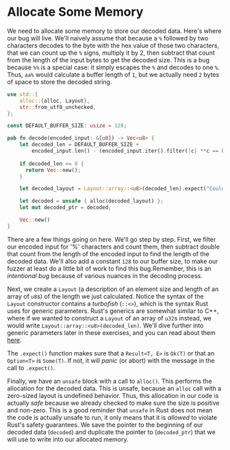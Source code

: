 # Allocate Some Memory

We need to allocate some memory to store our decoded data. Here's where our bug will
live. We'll naively assume that because a `%` followed by two characters decodes to the
byte with the hex value of those two characters, that we can count up the `%` signs,
multiply it by 2, then subtract that count from the length of the input bytes to get the
decoded size. This is a bug because `%%` is a special case: it simply escapes the `%` and
decodes to one `%`. Thus, `aa%` would calculate a buffer length of `1`, but we actually
need `2` bytes of space to store the decoded string.

```rust
use std::{
    alloc::{alloc, Layout},
    str::from_utf8_unchecked,
};

const DEFAULT_BUFFER_SIZE: usize = 128;

pub fn decode(encoded_input: &[u8]) -> Vec<u8> {
    let decoded_len = DEFAULT_BUFFER_SIZE +
        encoded_input.len() - (encoded_input.iter().filter(|c| **c == b'%').count() * 2);
      
    if decoded_len <= 0 {
      return Vec::new();
    }

    let decoded_layout = Layout::array::<u8>(decoded_len).expect("Could not create layout");

    let decoded = unsafe { alloc(decoded_layout) };
    let mut decoded_ptr = decoded;

    Vec::new()
}
```

There are a few things going on here. We'll go step by step. First, we filter our
encoded input for '%' characters and count them, then subtract double that count from
the length of the encoded input to find the length of the decoded data. We'll also add a
constant `128` to our buffer size, to make our fuzzer at least do a little bit of work
to find this bug.Remember, this is an *intentional bug* because of various nuances in
the decoding process.

Next, we create a `Layout` (a description of an element size and length of an array of
`u8`s) of the length we just calculated. Notice the syntax of the `Layout` constructor
contains a *turbofish* (`::<>`), which is the syntax Rust uses for generic parameters.
Rust's generics are somewhat similar to C++, where if we wanted to construct a `Layout`
of an array of `u32`s instead, we would write `Layout::array::<u8>(decoded_len)`. We'll
dive further into generic parameters later in these exercises, and you can read about
them [here](https://doc.rust-lang.org/reference/items/generics.html).

The `.expect()` function makes sure that a `Result<T, E>` is `Ok(T)` or that an
`Option<T>` is `Some(T)`. If not, it will *panic* (or abort) with the message in the
call to `.expect()`.

Finally, we have an `unsafe` block with a call to `alloc()`. This performs the
allocation for the decoded data. This is unsafe, because an `alloc` call with a
zero-sized layout is undefined behavior. Thus, this allocation in our code is actually
*safe* because we already checked to make sure the size is positive and non-zero. This
is a good reminder that `unsafe` in Rust does not mean the code is actually unsafe to
run, it only means that it is *allowed* to violate Rust's safety guarantees. We save the
pointer to the beginning of our decoded data (`decoded`) and duplicate the pointer to
(`decoded_ptr`) that we will use to write into our allocated memory.
